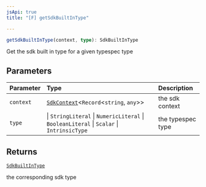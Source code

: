 ```yaml
---
jsApi: true
title: "[F] getSdkBuiltInType"

---
```

```ts
getSdkBuiltInType(context, type): SdkBuiltInType
```

Get the sdk built in type for a given typespec type

## Parameters

| Parameter | Type | Description |
| :------ | :------ | :------ |
| `context` | [`SdkContext`](../interfaces/SdkContext.md)<`Record`<`string`, `any`\>\> | the sdk context |
| `type` |    \| `StringLiteral`   \| `NumericLiteral`   \| `BooleanLiteral`   \| `Scalar`   \| `IntrinsicType` | the typespec type |

## Returns

[`SdkBuiltInType`](../interfaces/SdkBuiltInType.md)

the corresponding sdk type
